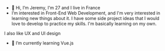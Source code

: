 - 👋 Hi, I’m Jeremy, I'm 27 and I live in France
- I’m interested in Front-End Web Development, and I'm very interested in learning new things about it. I have some side project ideas that I would love to develop to practice my skills. I'm basically learning on my own.

I also like UX and UI design

- 🌱 I’m currently learning Vue.js

<!---
Halfonx/Halfonx is a ✨ special ✨ repository because its `README.md` (this file) appears on your GitHub profile.
You can click the Preview link to take a look at your changes.
--->
